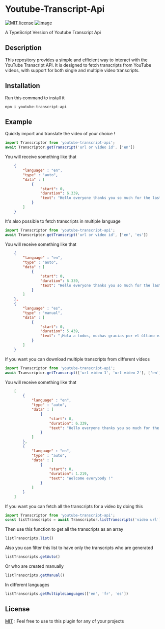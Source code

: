 # Youtube-Transcript-Api

[![MIT license](http://img.shields.io/badge/license-MIT-brightgreen.svg?style=flat)](http://opensource.org/licenses/MIT) [![image](https://shields.io/badge/TypeScript-3178C6?logo=TypeScript&logoColor=FFF&style=flat-square)](https://pypi.org/project/youtube-transcript-api/) 

A TypeScript Version of Youtube Transcript Api

## Description
This repository provides a simple and efficient way to interact with the YouTube Transcript API. It is designed to fetch transcripts from YouTube videos, with support for both single and multiple video transcripts.

## Installation
Run this command to install it
```
npm i youtube-transcript-api
```

## Example

Quickly import and translate the video of your choice !
```js
import Transcriptor from 'youtube-transcript-api';
await Transcriptor.getTranscript('url or video id', ['en'])
```

You will receive something like that

```json
    {
        "language" : "en",
        "type" : "auto",
        "data" : [
            {
                "start": 0,
                "duration": 6.339,
                "text": "Hello everyone thanks you so much for the last video"
            }
        ]
    }
```

It's also possible to fetch transcripts in multiple language
```js
import Transcriptor from 'youtube-transcript-api';
await Transcriptor.getTranscript('url or video id', ['en', 'es'])
```

You will receive something like that

```json
    {
        "language" : "en",
        "type" : "auto",
        "data" : [
            {
                "start": 0,
                "duration": 6.339,
                "text": "Hello everyone thanks you so much for the last video"
            }
        ]
    },
    {
        "language" : "es",
        "type" : "manual",
        "data" : [
            {
                "start": 0,
                "duration": 5.439,
                "text": "¡Hola a todos, muchas gracias por el último video!"
            }
        ]
    }
```

If you want you can download multiple transcripts from different videos

```js
import Transcriptor from 'youtube-transcript-api';
await Transcriptor.getTranscript(['url video 1', 'url video 2'], ['en'])
```

You will receive something like that
```json
    [
        {
            "language" : "en",
            "type" : "auto",
            "data" : [
                {
                    "start": 0,
                    "duration": 6.339,
                    "text": "Hello everyone thanks you so much for the last video"
                }
            ]
        },
        {
            "language" : "en",
            "type" : "auto",
            "data" : [
                {
                    "start": 0,
                    "duration": 1.219,
                    "text": "Welcome everybody !"
                }
            ]
        }
    ]
```

If you want you can fetch all the transcripts for a video by doing this

```js
import Transcriptor from 'youtube-transcript-api';
const listTranscripts = await Transcriptor.listTranscripts('video url')
```
Then use this function to get all the transcripts as an array
```js
listTranscripts.list()
```
Also you can filter this list to have only the transcripts who are generated
```js
listTranscripts.getAuto()
```
Or who are created manually
```js
listTranscripts.getManual()
```
In different languages
```js
listTranscripts.getMultipleLanguages(['en', 'fr', 'es'])
```

## License
[MIT](license.md) : Feel free to use to this plugin for any of your projects